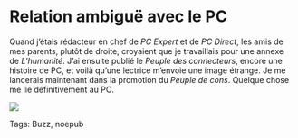 # Relation ambiguë avec le PC

Quand j’étais rédacteur en chef de *PC Expert* et de *PC Direct*, les amis de mes parents, plutôt de droite, croyaient que je travaillais pour une annexe de *L’humanité*. J’ai ensuite publié le *Peuple des connecteurs*, encore une histoire de PC, et voilà qu’une lectrice m’envoie une image étrange. Je me lancerais maintenant dans la promotion du *Peuple de cons*. Quelque chose me lie définitivement au PC.

![](https://tcrouzet.com/images_tc/2010/05/pc.png)



Tags: Buzz, noepub